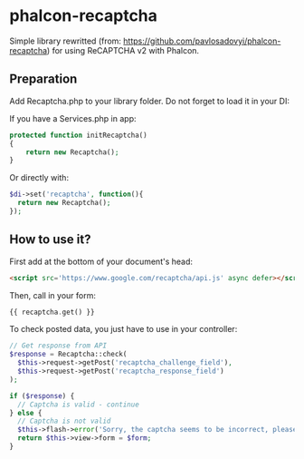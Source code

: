 # phalcon-recaptcha

Simple library rewritted (from: https://github.com/pavlosadovyi/phalcon-recaptcha) for using ReCAPTCHA v2 with Phalcon.

## Preparation

Add Recaptcha.php to your library folder.
Do not forget to load it in your DI:

If you have a Services.php in app:

```php
protected function initRecaptcha()
{
    return new Recaptcha();
}
```

Or directly with:

```php
$di->set('recaptcha', function(){
  return new Recaptcha();
});
```

## How to use it?

First add at the bottom of your document's head: 

```html
<script src='https://www.google.com/recaptcha/api.js' async defer></script>
```

Then, call in your form:

```php
{{ recaptcha.get() }}
```

To check posted data, you just have to use in your controller:

```php
// Get response from API
$response = Recaptcha::check(
  $this->request->getPost('recaptcha_challenge_field'),
  $this->request->getPost('recaptcha_response_field')
);

if ($response) {
  // Captcha is valid - continue
} else {
  // Captcha is not valid
  $this->flash->error('Sorry, the captcha seems to be incorrect, please try again.');
  return $this->view->form = $form;
}
```
